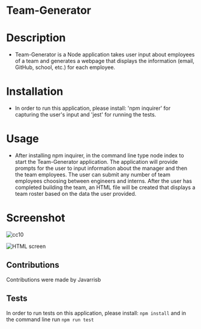 # Team-Generator

# Description
- Team-Generator is a Node application takes user input about employees of a team and generates a webpage that displays the information (email, GitHub, school, etc.) for each employee.

# Installation
- In order to run this application, please install: 'npm inquirer' for capturing the user's input and 'jest' for running the tests.

# Usage 
- After installing npm inquirer, in the command line type node index to start the Team-Generator application. The application will provide prompts for the user to input information about the manager and then the team employees. The user can submit any number of team employees choosing between engineers and interns. After the user has completed building the team, an HTML file will be created that displays a team roster based on the data the user provided.

# Screenshot 

![cc10](https://user-images.githubusercontent.com/89273544/146691995-069d305f-de77-47aa-bfcb-8aa85b8555d5.png)

![HTML screen](https://user-images.githubusercontent.com/89273544/146692661-009850ad-edd1-43f0-a24b-50bf246471f6.png)


 ## Contributions

  Contributions were made by Javarrisb <br />

  ## Tests 

  In order to run tests on this application, please install:
    ```
    npm install
    ```
    and in the command line run `npm run test` <br />
